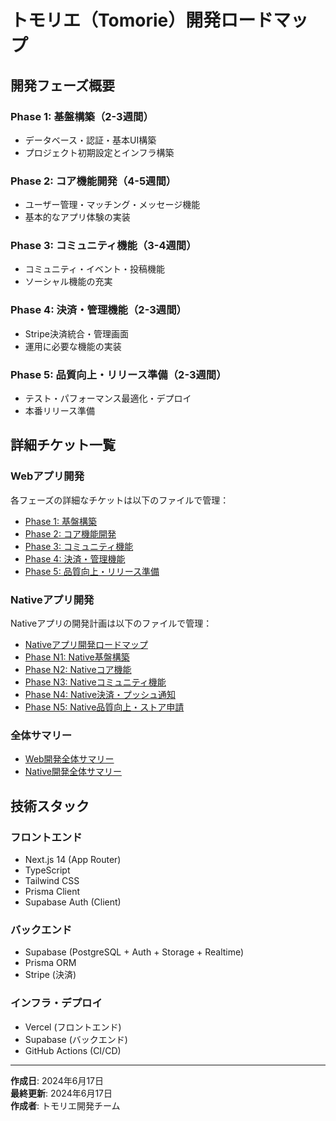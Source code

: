 # トモリエ（Tomorie）開発ロードマップ

## 開発フェーズ概要

### Phase 1: 基盤構築（2-3週間）
- データベース・認証・基本UI構築
- プロジェクト初期設定とインフラ構築

### Phase 2: コア機能開発（4-5週間）
- ユーザー管理・マッチング・メッセージ機能
- 基本的なアプリ体験の実装

### Phase 3: コミュニティ機能（3-4週間）
- コミュニティ・イベント・投稿機能
- ソーシャル機能の充実

### Phase 4: 決済・管理機能（2-3週間）
- Stripe決済統合・管理画面
- 運用に必要な機能の実装

### Phase 5: 品質向上・リリース準備（2-3週間）
- テスト・パフォーマンス最適化・デプロイ
- 本番リリース準備

## 詳細チケット一覧

### Webアプリ開発
各フェーズの詳細なチケットは以下のファイルで管理：

- [Phase 1: 基盤構築](./phase-1-foundation.md)
- [Phase 2: コア機能開発](./phase-2-core-features.md)
- [Phase 3: コミュニティ機能](./phase-3-community.md)
- [Phase 4: 決済・管理機能](./phase-4-payment-admin.md)
- [Phase 5: 品質向上・リリース準備](./phase-5-quality-release.md)

### Nativeアプリ開発
Nativeアプリの開発計画は以下のファイルで管理：

- [Nativeアプリ開発ロードマップ](./native-app-roadmap.md)
- [Phase N1: Native基盤構築](./phase-n1-native-foundation.md)
- [Phase N2: Nativeコア機能](./phase-n2-native-core.md)
- [Phase N3: Nativeコミュニティ機能](./phase-n3-native-community.md)
- [Phase N4: Native決済・プッシュ通知](./phase-n4-native-payment.md)
- [Phase N5: Native品質向上・ストア申請](./phase-n5-native-release.md)

### 全体サマリー
- [Web開発全体サマリー](./development-summary.md)
- [Native開発全体サマリー](./native-development-summary.md)

## 技術スタック

### フロントエンド
- Next.js 14 (App Router)
- TypeScript
- Tailwind CSS
- Prisma Client
- Supabase Auth (Client)

### バックエンド
- Supabase (PostgreSQL + Auth + Storage + Realtime)
- Prisma ORM
- Stripe (決済)

### インフラ・デプロイ
- Vercel (フロントエンド)
- Supabase (バックエンド)
- GitHub Actions (CI/CD)

---

**作成日**: 2024年6月17日  
**最終更新**: 2024年6月17日  
**作成者**: トモリエ開発チーム